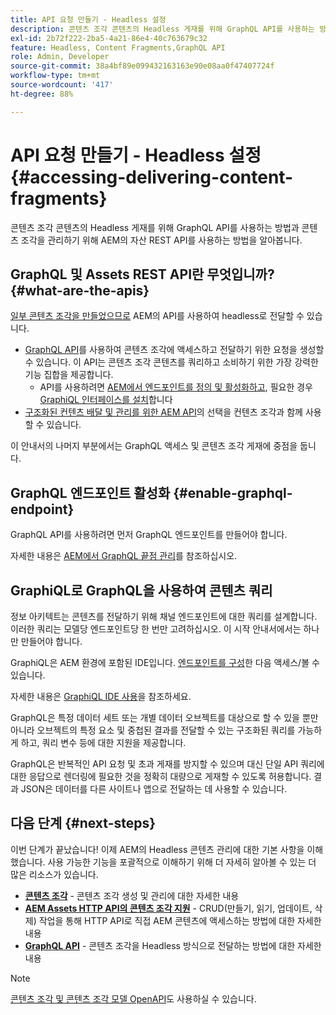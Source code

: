 ```yaml
---
title: API 요청 만들기 - Headless 설정
description: 콘텐츠 조각 콘텐츠의 Headless 게재를 위해 GraphQL API를 사용하는 방법과 콘텐츠 조각을 관리하기 위해 AEM의 자산 REST API를 사용하는 방법을 알아봅니다.
exl-id: 2b72f222-2ba5-4a21-86e4-40c763679c32
feature: Headless, Content Fragments,GraphQL API
role: Admin, Developer
source-git-commit: 38a4bf89e099432163163e90e08aa0f47407724f
workflow-type: tm+mt
source-wordcount: '417'
ht-degree: 88%

---
```


# API 요청 만들기 - Headless 설정 {#accessing-delivering-content-fragments}

콘텐츠 조각 콘텐츠의 Headless 게재를 위해 GraphQL API를 사용하는 방법과 콘텐츠 조각을 관리하기 위해 AEM의 자산 REST API를 사용하는 방법을 알아봅니다.

## GraphQL 및 Assets REST API란 무엇입니까? {#what-are-the-apis}

[일부 콘텐츠 조각을 만들었으므로](create-content-fragment.md) AEM의 API를 사용하여 headless로 전달할 수 있습니다.

* [GraphQL API](/help/headless/graphql-api/content-fragments.md)를 사용하여 콘텐츠 조각에 액세스하고 전달하기 위한 요청을 생성할 수 있습니다. 이 API는 콘텐츠 조각 콘텐츠를 쿼리하고 소비하기 위한 가장 강력한 기능 집합을 제공합니다.
   * API를 사용하려면 [AEM에서 엔드포인트를 정의 및 활성화하고](/help/headless/graphql-api/graphql-endpoint.md), 필요한 경우 [GraphiQL 인터페이스를 설치](/help/headless/graphql-api/graphiql-ide.md)합니다
* [구조화된 컨텐츠 배달 및 관리를 위한 AEM API](/help/headless/apis-headless-and-content-fragments.md)의 선택을 컨텐츠 조각과 함께 사용할 수 있습니다.

이 안내서의 나머지 부분에서는 GraphQL 액세스 및 콘텐츠 조각 게재에 중점을 둡니다.

## GraphQL 엔드포인트 활성화 {#enable-graphql-endpoint}

GraphQL API를 사용하려면 먼저 GraphQL 엔드포인트를 만들어야 합니다.

자세한 내용은 [AEM에서 GraphQL 끝점 관리](/help/headless/graphql-api/graphql-endpoint.md)를 참조하십시오.

## GraphiQL로 GraphQL을 사용하여 콘텐츠 쿼리

정보 아키텍트는 콘텐츠를 전달하기 위해 채널 엔드포인트에 대한 쿼리를 설계합니다. 이러한 쿼리는 모델당 엔드포인트당 한 번만 고려하십시오. 이 시작 안내서에서는 하나만 만들어야 합니다.

GraphiQL은 AEM 환경에 포함된 IDE입니다. [엔드포인트를 구성](#enable-graphql-endpoint)한 다음 액세스/볼 수 있습니다.

자세한 내용은 [GraphiQL IDE 사용](/help/headless/graphql-api/graphiql-ide.md)을 참조하세요.

GraphQL은 특정 데이터 세트 또는 개별 데이터 오브젝트를 대상으로 할 수 있을 뿐만 아니라 오브젝트의 특정 요소 및 중첩된 결과를 전달할 수 있는 구조화된 쿼리를 가능하게 하고, 쿼리 변수 등에 대한 지원을 제공합니다.

GraphQL은 반복적인 API 요청 및 초과 게재를 방지할 수 있으며 대신 단일 API 쿼리에 대한 응답으로 렌더링에 필요한 것을 정확히 대량으로 게재할 수 있도록 허용합니다. 결과 JSON은 데이터를 다른 사이트나 앱으로 전달하는 데 사용할 수 있습니다.

## 다음 단계 {#next-steps}

이번 단계가 끝났습니다! 이제 AEM의 Headless 콘텐츠 관리에 대한 기본 사항을 이해했습니다. 사용 가능한 기능을 포괄적으로 이해하기 위해 더 자세히 알아볼 수 있는 더 많은 리소스가 있습니다.

* **[콘텐츠 조각](/help/sites-cloud/administering/content-fragments/managing.md)** - 콘텐츠 조각 생성 및 관리에 대한 자세한 내용
* **[AEM Assets HTTP API의 콘텐츠 조각 지원](/help/assets/content-fragments/assets-api-content-fragments.md)** - CRUD(만들기, 읽기, 업데이트, 삭제) 작업을 통해 HTTP API로 직접 AEM 콘텐츠에 액세스하는 방법에 대한 자세한 내용
* **[GraphQL API](/help/headless/graphql-api/content-fragments.md)** - 콘텐츠 조각을 Headless 방식으로 전달하는 방법에 대한 자세한 내용

>[!NOTE]
>
>[콘텐츠 조각 및 콘텐츠 조각 모델 OpenAPI](/help/headless/content-fragment-openapis.md)도 사용하실 수 있습니다.
